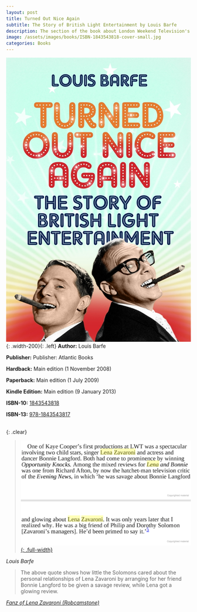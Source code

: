 ```yaml
---
layout: post
title: Turned Out Nice Again
subtitle: The Story of British Light Entertainment by Louis Barfe
description: The section of the book about London Weekend Television's show "Lena and Bonnie" shows how little the Solomons cared about the personal relationships of Lena Zavaroni by arranging for her friend Bonnie Langford to be given a savage review, while Lena got a glowing review. Click on the link for details.
image: /assets/images/books/ISBN-1843543818-cover-small.jpg
categories: Books
---
```


![Front Book Cover For Turned Out Nice Again - The Story of British Light Entertainment by Louis Barfe](/assets/images/books/ISBN-1843543818-cover.jpg){: .width-200}{: .left}
**Author:** Louis Barfe

**Publisher:** Publisher: Atlantic Books

**Hardback:** Main edition (1 November 2008)

**Paperback:** Main edition (1 July 2009)

**Kindle Edition:** Main edition (9 January 2013)

**ISBN-10:** [1843543818](https://www.google.co.uk/search?q=isbn+1843543818+&ie=utf-8&oe=utf-8&client=firefox-b-ab&gfe_rd=cr&dcr=0&ei=JKS_Wp3NK6rP8Af8-oaACg)

**ISBN-13:** [978-1843543817](https://www.google.co.uk/search?q=isbn+9781843543817&ie=utf-8&oe=utf-8&client=firefox-b-ab&gfe_rd=cr&dcr=0&ei=eaS_WonTIqrP8Af8-oaACg)

<br />{: .clear}

> [![image contains text](/assets/images/books/ISBN-1843543818-pages.png){: .full-width}](https://books.google.co.uk/books?id=XHbFLkrXezMC&lpg=PP1&dq=isbn%201843543818&pg=PT207#v=onepage&q=lena%20zavaroni&f=false)

<cite>Louis Barfe</cite>

> The above quote shows how little the Solomons cared about the personal relationships of Lena Zavaroni by arranging for her friend Bonnie Langford to be given a savage review, while Lena got a glowing review.

<cite>[Fanz of Lena Zavaroni (Robcamstone)](https://www.facebook.com/fanzoflenazavaroni)</cite>
